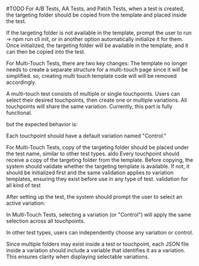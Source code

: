 #TODO
For A/B Tests, AA Tests, and Patch Tests, when a test is created, the targeting folder should be copied from the template and placed inside the test.

If the targeting folder is not available in the template, prompt the user to run ->  npm run cli init, or in another option automatically initialize it for them. Once initialized, the targeting folder will be available in the template, and it can then be copied into the test.

For Multi-Touch Tests, there are two key changes: The template no longer needs to create a separate structure for a multi-touch page since it will be simplified. so, creating multi touch template code will will be removed accordingly.


A multi-touch test consists of multiple or single touchpoints. Users can select their desired touchpoints, then create one or multiple variations. All touchpoints will share the same variation. Currently, this part is fully functional.

but the expected behavior is:

Each touchpoint should have a default variation named "Control."

For Multi-Touch Tests, copy of the targeting folder should be placed under the test name, similar to other test types. aldo Every touchpoint should receive a copy of the targeting folder from the template. Before copying, the system should validate whether the targeting template is available. If not, it should be initialized first and the same validation applies to variation templates, ensuring they exist before use in any type of test. validation for all kind of test


After setting up the test, the system should prompt the user to select an active variation:

In Multi-Touch Tests, selecting a variation (or "Control") will apply the same selection across all touchpoints.

In other test types, users can independently choose any variation or control.

Since multiple folders may exist inside a test or touchpoint, each JSON file inside a variation should include a variable that identifies it as a variation. This ensures clarity when displaying selectable variations.